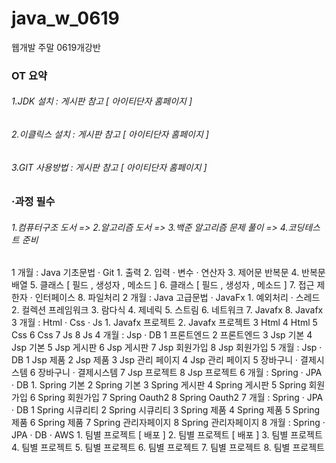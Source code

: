 # java_w_0619
웹개발 주말 0619개강반

### OT 요약 
######   1.JDK 설치 : 게시판 참고 [ 아이티단자 홈페이지 ] 
######  2.이클릭스 설치 : 게시판 참고 [ 아이티단자 홈페이지 ] 
######   3.GIT 사용방법 : 게시판 참고 [ 아이티단자 홈페이지 ]

### ·과정 필수 
######   1.컴퓨터구조 도서  => 2.알고리즘 도서 => 3.백준 알고리즘 문제 풀이 => 4.코딩테스트 준비

1 개월 : Java 기초문법 · Git
	1. 출력
	2. 입력 · 변수 · 연산자
	3. 제어문 반복문
	4. 반복문 배열 
	5. 클래스 [ 필드 , 생성자 , 메소드 ]
	6. 클래스 [ 필드 , 생성자 , 메소드 ]
	7. 접근 제한자 · 인터페이스
	8. 파일처리
2 개월 : Java 고급문법 · JavaFx
	1. 예외처리 · 스레드
	2. 컬렉션 프레임워크 
	3. 람다식
	4. 제네릭
	5. 스트림
	6. 네트워크
	7. Javafx
	8. Javafx
3 개월 : Html · Css · Js
	1. Javafx 프로젝트
	2. Javafx 프로젝트
	3 Html
	4 Html
	5 Css
	6 Css
	7 Js
	8 Js
4 개월 : Jsp · DB
	1 프론트엔드
	2 프론트엔드
	3 Jsp 기본
	4 Jsp 기본
	5 Jsp 게시판
	6 Jsp 게시판
	7 Jsp 회원가입
	8 Jsp 회원가입
5 개월 : Jsp · DB
	1 Jsp 제품
	2 Jsp 제품
	3 Jsp 관리 페이지
	4 Jsp 관리 페이지
	5 장바구니 · 결제시스템
	6 장바구니 · 결제시스템
	7 Jsp 프로젝트
	8 Jsp 프로젝트
6 개월 : Spring · JPA  · DB
	1. Spring 기본
	2 Spring 기본
	3 Spring 게시판
	4 Spring 게시판
	5 Spring 회원가입
	6 Spring 회원가입
	7 Spring Oauth2
	8 Spring Oauth2
7 개월 : Spring · JPA  · DB
	1 Spring 시큐리티
	2 Spring 시큐리티
	3 Spring 제품
	4 Spring 제품
	5 Spring 제품
	6 Spring 제품
	7 Spring 관리자페이지
	8 Spring 관리자페이지
8 개월 : Spring · JPA  · DB · AWS
	1. 팀별 프로젝트  [ 배포 ] 
	2. 팀별 프로젝트  [ 배포 ] 
	3. 팀별 프로젝트
	4. 팀별 프로젝트
	5. 팀별 프로젝트
	6. 팀별 프로젝트
	7. 팀별 프로젝트 
	8. 팀별 프로젝트
